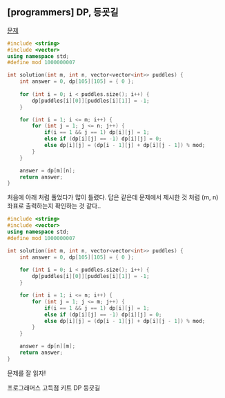 ## [programmers] DP, 등굣길

[문제](https://programmers.co.kr/learn/courses/30/lessons/42898)



```c++
#include <string>
#include <vector>
using namespace std;
#define mod 1000000007

int solution(int m, int n, vector<vector<int>> puddles) {
	int answer = 0, dp[105][105] = { 0 };
	
	for (int i = 0; i < puddles.size(); i++) {
		dp[puddles[i][0]][puddles[i][1]] = -1;
	}

	for (int i = 1; i <= m; i++) {
		for (int j = 1; j <= n; j++) {
            if(i == 1 && j == 1) dp[i][j] = 1;
			else if (dp[i][j] == -1) dp[i][j] = 0;
			else dp[i][j] = (dp[i - 1][j] + dp[i][j - 1]) % mod;
		}
	}

	answer = dp[m][n];
	return answer;
}
```



처음에 아래 처럼 풀었다가 많이 틀렸다. 답은 같은데 문제에서 제시한 것 처럼 (m, n) 좌표로 출력하는지 확인하는 것 같다..

```c++
#include <string>
#include <vector>
using namespace std;
#define mod 1000000007

int solution(int m, int n, vector<vector<int>> puddles) {
	int answer = 0, dp[105][105] = { 0 };
	
	for (int i = 0; i < puddles.size(); i++) {
		dp[puddles[i][0]][puddles[i][1]] = -1;
	}

	for (int i = 1; i <= n; i++) {
		for (int j = 1; j <= m; j++) {
            if(i == 1 && j == 1) dp[i][j] = 1;
			else if (dp[i][j] == -1) dp[i][j] = 0;
			else dp[i][j] = (dp[i - 1][j] + dp[i][j - 1]) % mod;
		}
	}

	answer = dp[n][m];
	return answer;
}
```



문제를 잘 읽자!



프로그래머스 고득점 키트 DP 등굣길

